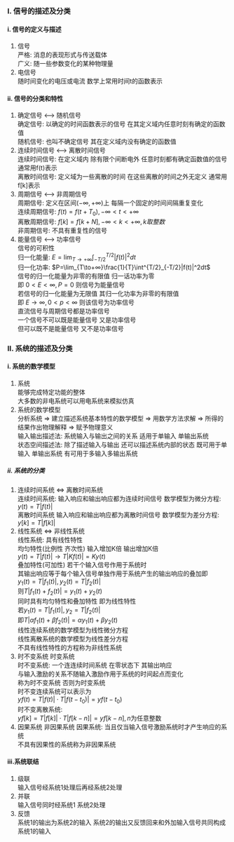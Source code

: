 ### I. 信号的描述及分类
#### i. 信号的定义与描述
1. 信号  
严格: 消息的表现形式与传送载体   
广义: 随一些参数变化的某种物理量
2. 电信号  
随时间变化的电压或电流 数学上常用时间t的函数表示

#### ii. 信号的分类和特性
1. 确定信号 <—> 随机信号  
确定信号: 以确定的时间函数表示的信号 在其定义域内任意时刻有确定的函数值  
随机信号: 也叫不确定信号 其在定义域内没有确定的函数值
2. 连续时间信号 <—> 离散时间信号  
连续时间信号:  在定义域内 除有限个间断电外 任意时刻都有确定函数值的信号 通常用f(t)表示  
离散时间信号: 定义域为一些离散的时间 在这些离散的时间之外无定义 通常用f[k]表示  
3. 周期信号 <—> 非周期信号  
周期信号: 定义在区间($-∞,+∞$)上 每隔一个固定的时间间隔重复变化  
连续周期信号: $f(t)=f(t+T_0),-∞<t<+∞$  
离散周期信号: $f[k]=f[k+N],-∞<k<+∞,k取整数$  
非周期信号: 不具有重复性的信号
4. 能量信号 <—> 功率信号  
信号的可积性  
归一化能量: $E=\lim_{T\to+∞}\int^{T/2}_{-T/2}|f(t)|^2dt$  
归一化功率: $P=\lim_{T\to+∞}\frac{1}{T}\int^{T/2}_{-T/2}|f(t)|^2dt$  
信号的归一化能量为非零的有限值 归一话功率为零  
即 $0<E<∞,P=0$ 则信号为能量信号  
若信号的归一化能量为无限值 其归一化功率为非零的有限值  
即 $E\to∞,0<p<∞$ 则该信号为功率信号  
直流信号与周期信号都是功率信号  
一个信号不可以既是能量信号 又是功率信号  
但可以既不是能量信号 又不是功率信号

### II. 系统的描述及分类
#### i. 系统的数学模型
1. 系统  
能够完成特定功能的整体  
大多数的非电系统可以用电系统来模拟仿真
2. 系统的数学模型  
分析系统 => 建立描述系统基本特性的数学模型 => 用数学方法求解 => 所得的结果作出物理解释 => 赋予物理意义  
输入输出描述法:  系统输入与输出之间的关系 适用于单输入 单输出系统  
状态空间描述法:  除了描述输入与输出 还可以描述系统内部的状态 既可用于单输入 单输出系统 有可用于多输入多输出系统

##### ii. 系统的分类
1. 连续时间系统 <=> 离散时间系统  
连续时间系统: 输入响应和输出响应都为连续时间信号 数学模型为微分方程:
$y(t)=T|f(t)|$  
离散时间系统 输入响应和输出响应都为离散时间信号 数学模型为差分方程:
$y[k]=T|f[k]|$
2. 线性系统 <=> 非线性系统  
线性系统: 具有线性特性  
均匀特性(比例性 齐次性) 输入增加K倍 输出增加K倍  
$y(t)=T|f(t)|\to T|Kf(t)|=Ky(t)$  
叠加特性(可加性) 若干个输入信号作用于系统时  
其输出响应等于每个输入信号单独作用于系统产生的输出响应的叠加即  
$y_1(t)=T|f_1(t)|,y_2(t)=T|f_2(t)|$  
则$T|f_1(t)+f_2(t)|=y_1(t)+y_2(t)$  
同时具有均匀特性和叠加特性 即为线性特性  
若$y_1(t)=T|f_1(t)|,y_2=T|f_2(t)|$  
即$T|αf_1(t)+βf_2(t)|=αy_1(t)+βy_2(t)$  
线性连续系统的数学模型为线性微分方程  
线性离散系统的数学模型为线性差分方程  
不具有线性特性的方程称为非线性系统  
3. 时不变系统 时变系统  
时不变系统: 一个连连续时间系统 在零状态下 其输出响应  
与输入激励的关系不随输入激励作用于系统的时间起点而变化  
称为时不变系统 否则为时变系统  
时不变连续系统可以表示为  
$yf(t)=T|f(t)|\cdot T|f(t-t_0)|=yf(t-t_0)$  
时不变离散系统:  
$yf[k]=T|f[k]|\cdot T|f[k-n]|=yf[k-n],n$为任意整数  
4. 因果系统 非因果系统
因果系统: 当且仅当输入信号激励系统时才产生响应的系统  
不具有因果性的系统称为非因果系统

#### iii.系统联结
1. 级联  
输入信号经系统1处理后再经系统2处理
2. 并联  
输入信号同时经系统1 系统2处理
3. 反馈  
系统1的输出为系统2的输入 系统2的输出又反馈回来和外加输入信号共同构成系统1的输入
